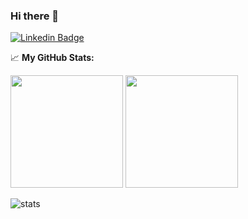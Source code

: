 ### Hi there 👋

[![Linkedin Badge](https://img.shields.io/badge/-LinkedIn-0e76a8?style=flat-square&logo=Linkedin&logoColor=white)](https://www.linkedin.com/in/bastos-gabriel/)


<!--
**bastosgabriel/bastosgabriel** is a ✨ _special_ ✨ repository because its `README.md` (this file) appears on your GitHub profile.

Here are some ideas to get you started:

- 🔭 I’m currently working on ...
- 🌱 I’m currently learning ...
- 👯 I’m looking to collaborate on ...
- 🤔 I’m looking for help with ...
- 💬 Ask me about ...
- 📫 How to reach me: ...
- 😄 Pronouns: ...
- ⚡ Fun fact: ...
-->

📈 **My GitHub Stats:**

<p>
  <img height="180em" src="https://github-readme-stats.vercel.app/api?username=bastosgabriel&show_icons=true&hide_border=true&&count_private=true&include_all_commits=true&hide=issues,contribs&theme=dracula" />
  <img height="180em" src="https://github-readme-stats.vercel.app/api/top-langs/?username=bastosgabriel&show_icons=true&hide_border=true&layout=compact&langs_count=8&theme=dracula"/>
</p>

![stats](https://github-readme-stats.vercel.app/api?username=bastosgabriel&bg_color=30,e96443,904e95&title_color=fff&text_color=fff)
